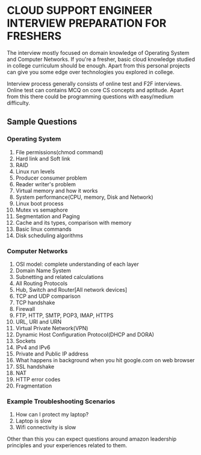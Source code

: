 # CLOUD SUPPORT ENGINEER INTERVIEW PREPARATION FOR FRESHERS
The interview mostly focused on domain knowledge of Operating System and Computer Networks. If you're a fresher, basic cloud knowledge studied in college curriculum should be enough. Apart from this personal projects can give you some edge over technologies you explored in college.

Interview process generally consists of online test and F2F interviews. Online test can contains MCQ on core CS concepts and aptitude. Apart from this there could be programming questions with easy/medium difficulty.

## Sample Questions
### Operating System
1. File permissions(chmod command)
2. Hard link and Soft link
3. RAID
4. Linux run levels
5. Producer consumer problem
6. Reader writer's problem
7. Virtual memory and how it works
8. System performance(CPU, memory, Disk and Network)
9. Linux boot process
10. Mutex vs semaphore
11. Segmentation and Paging
12. Cache and its types, comparison with memory
13. Basic linux commands
14. Disk scheduling algorithms

### Computer Networks
1. OSI model: complete understanding of each layer
2. Domain Name System
3. Subnetting and related calculations
4. All Routing Protocols
5. Hub, Switch and Router[All network devices]
6. TCP and UDP comparison
7. TCP handshake
8. Firewall
9. FTP, HTTP, SMTP, POP3, IMAP, HTTPS
10. URL, URI and URN
11. Virtual Private Network(VPN)
12. Dynamic Host Configuration Protocol(DHCP and DORA)
13. Sockets
14. IPv4 and IPv6
15. Private and Public IP address
16. What happens in background when you hit google.com on web browser
17. SSL handshake
18. NAT
19. HTTP error codes
20. Fragmentation

### Example Troubleshooting Scenarios
1. How can I protect my laptop?
2. Laptop is slow
3. Wifi connectivity is slow

Other than this you can expect questions around amazon leadership principles and your experiences related to them.
